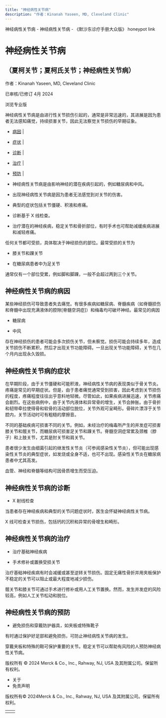 ```yaml
---
title: "神经病性关节病"
description: "作者：Kinanah Yaseen, MD, Cleveland Clinic"
---
```


﻿神经病性关节病 \- 神经病性关节病 \- 《默沙东诊疗手册大众版》 honeypot link

# 神经病性关节病

## （夏柯关节；夏柯氏关节；神经病性关节病）

作者：Kinanah Yaseen, MD, Cleveland Clinic

已审核/已修订 4月 2024

浏览专业版

神经病性关节病是由进行性关节损伤引起的，通常是非常迅速的，其进展是因为患者无法感知痛觉，持续损害关节，因此无法察觉关节损伤的早期征象。

- [病因](#病因_v34446027_zh) \|
- [症状](#症状_v34446040_zh) \|
- [诊断](#诊断_v34446048_zh) \|
- [治疗](#治疗_v34446063_zh) \|
- [预防](#预防_v34446056_zh) \|

- 神经病性关节病是由影响神经的潜在疾病引起的，例如糖尿病和中风。

- 出现神经病性关节病是因为患者无法感觉到对关节的伤害。

- 典型的症状包括关节僵硬、积液和疼痛。

- 诊断基于 X 线检查。

- 治疗潜在的神经疾病，稳定关节和骨折部位，有时手术也可帮助减缓疾病进展和减轻疼痛。


任何关节都可受损，具体取决于神经损伤的部位。最常受损的关节为

- 膝关节和踝关节

- 在糖尿病患者中为足关节


通常仅有一个部位受累，例如脚和脚踝，一般不会超过两到三个关节。

## 神经病性关节病的病因

某些神经损伤可导致患者失去痛觉。有很多疾病如糖尿病、脊髓疾病（如脊髓损伤和脊髓中出现充满液体的腔隙\[脊髓空洞症\]）和梅毒均可破坏神经。最常见的病因

- 糖尿病

- 中风


存在神经损伤的患者可能会多次损伤关节，但未察觉。损伤可能会持续多年，造成关节损伤不断累积，然后才出现关节功能障碍。一旦出现关节功能障碍，关节在几个月内出现永久毁损。

## 神经病性关节病的症状

在早期阶段，由于关节僵硬和可能积液，神经病性关节病的表现类似于骨关节炎。疼痛是常见的早期症状。但是，由于患者痛觉通常受到损害，因此考虑到关节损伤的程度，疼痛程度往往出乎意料地轻微。尽管如此，如果疾病进展迅速，关节疼痛会剧烈。在这些病例中，由于关节内液体和异常骨的增生，关节会肿胀。由于骨折和韧带牵拉使得骨和软骨的活动部位脱位，关节外观可呈畸形。骨碎片漂浮于关节腔内，关节活动时可有粗糙的摩擦音。

不同的基础疾病可损害不同的关节。例如，未经治疗的梅毒所产生的并发症可损害膝关节和髋关节，而糖尿病可损害足关节和踝关节。脊髓空洞症常累及颈椎（脖子）和上肢关节，尤其是肘关节和肩关节。

患者很少发生由细菌引起的继发性关节炎（可参阅感染性关节炎），但可能出现感染性关节炎的典型症状，如发烧或全身不适，也可不出现。感染性关节炎在糖尿病患者中尤其高发。

血管、神经和脊髓等结构可因骨质增生而受压迫。

## 神经病性关节病的诊断

- X 射线检查


当患者存在神经疾病和典型的关节问题症状时，医生会怀疑神经病性关节病。

X 线可检查关节损伤，包括钙的沉积和异常的骨增生和畸形。

## 神经病性关节病的治疗

- 治疗基础神经疾病

- 手术修补或置换受损关节


治疗基础神经疾病有时会减缓或甚至逆转关节损伤。固定无痛性骨折并用夹板保护不稳定的关节可以阻止或最大程度地减少损伤。

髋关节和膝关节可通过手术进行修补或用人工关节置换。然而，发生并发症的风险较高，例如人工关节松动和脱位。

## 神经病性关节病的预防

- 避免损伤和穿戴防护器具，如夹板或特殊靴子


有时通过保护好足部和避免损伤，可防止神经病性关节病的发生。

穿戴夹板和特殊的鞋可保护重要的关节。稳定关节可以帮助有风险的人预防神经病性关节病。



版权所有 © 2024
Merck & Co., Inc., Rahway, NJ, USA 及其附属公司。保留所有权利。

- 关于
- 免责声明

版权所有© 2024Merck & Co., Inc., Rahway, NJ, USA 及其附属公司。保留所有权利。

|     |     |
| --- | --- |
|  |  |